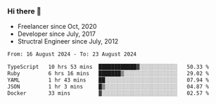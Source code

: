 ### Hi there 👋

- Freelancer since Oct, 2020
- Developer since July, 2017
- Structral Engineer since July, 2012

<!--START_SECTION:waka-->

```txt
From: 16 August 2024 - To: 23 August 2024

TypeScript   10 hrs 53 mins  ████████████▓░░░░░░░░░░░░   50.33 %
Ruby         6 hrs 16 mins   ███████▒░░░░░░░░░░░░░░░░░   29.02 %
YAML         1 hr 43 mins    ██░░░░░░░░░░░░░░░░░░░░░░░   07.94 %
JSON         1 hr 3 mins     █▒░░░░░░░░░░░░░░░░░░░░░░░   04.87 %
Docker       33 mins         ▓░░░░░░░░░░░░░░░░░░░░░░░░   02.57 %
```

<!--END_SECTION:waka-->
